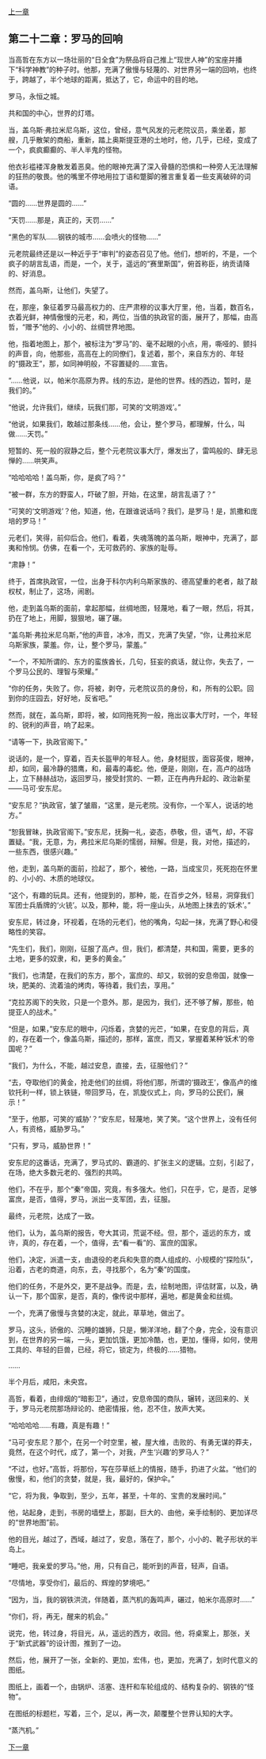 [上一章](21-宗教的种子.md)

## 第二十二章：罗马的回响

当高哲在东方以一场壮丽的“日全食”为祭品将自己推上“现世人神”的宝座并播下“科学神教”的种子时。他那，充满了傲慢与轻蔑的、对世界另一端的回响，也终于，跨越了，半个地球的距离，抵达了，它，命运中的目的地。

罗马，永恒之城。

共和国的中心，世界的灯塔。

当，盖乌斯·弗拉米尼乌斯，这位，曾经，意气风发的元老院议员，乘坐着，那艘，几乎散架的商船，重新，踏上奥斯提亚港的土地时，他，几乎，已经，变成了一个，疯疯癫癫的、半人半鬼的怪物。

他衣衫褴褛浑身散发着恶臭。他的眼神充满了深入骨髓的恐惧和一种旁人无法理解的狂热的敬畏。他的嘴里不停地用拉丁语和蹩脚的雅言重复着一些支离破碎的词语。

“圆的……世界是圆的……”

“天罚……那是，真正的，天罚……”

“黑色的军队……钢铁的城市……会喷火的怪物……”

元老院最终还是以一种近乎于“审判”的姿态召见了他。他们，想听的，不是，一个疯子的胡言乱语，而是，一个，关于，遥远的“赛里斯国”，俯首称臣，纳贡请降的、好消息。

然而，盖乌斯，让他们，失望了。

在，那座，象征着罗马最高权力的、庄严肃穆的议事大厅里，他，当着，数百名，衣着光鲜，神情傲慢的元老，和，两位，当值的执政官的面，展开了，那幅，由高哲，“赠予”他的、小小的、丝绸世界地图。

他，指着地图上，那个，被标注为“罗马”的、毫不起眼的小点，用，嘶哑的、颤抖的声音，向，他那些，高高在上的同僚们，复述着，那个，来自东方的、年轻的“摄政王”，那，如同神明般，不容置疑的……宣告。

“……他说，以，帕米尔高原为界。线的东边，是他的世界。线的西边，暂时，是我们的。”

“他说，允许我们，继续，玩我们那，可笑的‘文明游戏’。”

“他说，如果我们，敢越过那条线……他，会让，整个罗马，都理解，什么，叫做……天罚。”

短暂的、死一般的寂静之后，整个元老院议事大厅，爆发出了，雷鸣般的、肆无忌惮的……哄笑声。

“哈哈哈哈！盖乌斯，你，是疯了吗？”

“被一群，东方的野蛮人，吓破了胆，开始，在这里，胡言乱语了？”

“可笑的‘文明游戏’？他，知道，他，在跟谁说话吗？我们，是罗马！是，凯撒和庞培的罗马！”

元老们，笑得，前仰后合。他们，看着，失魂落魄的盖乌斯，眼神中，充满了，鄙夷和怜悯。仿佛，在看一个，无可救药的、家族的耻辱。

“肃静！”

终于，首席执政官，一位，出身于科尔内利乌斯家族的、德高望重的老者，敲了敲权杖，制止了，这场，闹剧。

他，走到盖乌斯的面前，拿起那幅，丝绸地图，轻蔑地，看了一眼，然后，将其，扔在了地上，用脚，狠狠地，碾了碾。

“盖乌斯·弗拉米尼乌斯，”他的声音，冰冷，而又，充满了失望，“你，让弗拉米尼乌斯家族，蒙羞。你，让，整个罗马，蒙羞。”

“一个，不知所谓的、东方的蛮族酋长，几句，狂妄的疯话，就让你，失去了，一个罗马公民的、理智与荣耀。”

“你的任务，失败了。你，将被，剥夺，元老院议员的身份，和，所有的公职。回到你的庄园去，好好地，反省吧。”

然而，就在，盖乌斯，即将，被，如同拖死狗一般，拖出议事大厅时，一个，年轻的、锐利的声音，响了起来。

“请等一下，执政官阁下。”

说话的，是一个，穿着，百夫长盔甲的年轻人。他，身材挺拔，面容英俊，眼神，却，如同，最冷静的猎鹰，和，最毒的毒蛇。他，便是，刚刚，在，高卢的战场上，立下赫赫战功，返回罗马，接受封赏的、一颗，正在冉冉升起的、政治新星——马可·安东尼。

“安东尼？”执政官，皱了皱眉，“这里，是元老院。没有你，一个军人，说话的地方。”

“恕我冒昧，执政官阁下。”安东尼，抚胸一礼，姿态，恭敬，但，语气，却，不容置疑。“我，无意，为，弗拉米尼乌斯的懦弱，辩解。但是，我，对他，描述的，一些东西，很感兴趣。”

他，走到，盖乌斯的面前，捡起了，那个，被他，一路，当成宝贝，死死抱在怀里的、小小的、木质的地球仪。

“这个，有趣的玩具。还有，他提到的，那种，能，在百步之外，轻易，洞穿我们军团士兵盾牌的‘火铳’。以及，那种，能，将一座山头，从地图上抹去的‘妖术’。”

安东尼，转过身，环视着，在场的元老们，他的嘴角，勾起一抹，充满了野心和侵略性的笑容。

“先生们，我们，刚刚，征服了高卢。但，我们，都清楚，共和国，需要，更多的土地，更多的奴隶，和，更多的黄金。”

“我们，也清楚，在我们的东方，那个，富庶的、却又，软弱的安息帝国，就像一块，肥美的、流着油的烤肉，等待着，我们去，享用。”

“克拉苏阁下的失败，只是一个意外。那，是因为，我们，还不够了解，那些，帕提亚人的战术。”

“但是，如果，”安东尼的眼中，闪烁着，贪婪的光芒，“如果，在安息的背后，真的，存在着一个，像盖乌斯，描述的，那样，富庶，而又，掌握着某种‘妖术’的帝国呢？”

“我们，为什么，不能，越过安息，直接，去，征服他们？”

“去，夺取他们的黄金，抢走他们的丝绸，将他们那，所谓的‘摄政王’，像高卢的维钦托利一样，锁上铁链，带回罗马，在，凯旋仪式上，向，罗马的公民们，展示！”

“至于，他那，可笑的‘威胁’？”安东尼，轻蔑地，笑了笑。“这个世界上，没有任何人，有资格，威胁罗马。”

“只有，罗马，威胁世界！”

安东尼的这番话，充满了，罗马式的、霸道的、扩张主义的逻辑。立刻，引起了，在场，绝大多数元老的、强烈的共鸣。

他们，不在乎，那个“秦”帝国，究竟，有多强大。他们，只在乎，它，是否，足够富庶，是否，值得，罗马，派出一支军团，去，征服。

最终，元老院，达成了一致。

他们，认为，盖乌斯的报告，夸大其词，荒诞不经。但，那个，遥远的东方，或许，真的，存在着，一个，值得，去“看一看”的、富庶的国家。

他们，决定，派遣一支，由退役的老兵和失意的商人组成的、小规模的“探险队”，沿着，古老的商道，向东，去，寻找那个，名为“秦”的国度。

他们的任务，不是外交，更不是战争。而是，去，绘制地图，评估财富，以及，确认一下，那个国家，是否，真的，像传说中那样，遍地，都是黄金和丝绸。

一个，充满了傲慢与贪婪的决定，就此，草草地，做出了。

罗马，这头，骄傲的、沉睡的雄狮，只是，懒洋洋地，翻了个身，完全，没有意识到，在世界的另一端，一头，更加饥饿，更加冷酷，也，更加，懂得，如何，使用工具的、年轻的巨兽，已经，将它，锁定为，终极的……猎物。

……

半个月后，咸阳，未央宫。

高哲，看着，由绯烟的“暗影卫”，通过，安息帝国的商队，辗转，送回来的、关于，罗马元老院那场辩论的、绝密情报，他，忍不住，放声大笑。

“哈哈哈哈……有趣，真是有趣！”

“马可·安东尼？那个，在另一个时空里，被，屋大维，击败的、有勇无谋的莽夫，竟然，在这个时代，成了，第一个，对我，产生‘兴趣’的罗马人？”

“不过，也好。”高哲，将那份，写在莎草纸上的情报，随手，扔进了火盆。“他们的傲慢，和，他们的贪婪，就是，我，最好的，保护伞。”

“它，将为我，争取到，至少，五年，甚至，十年的、宝贵的发展时间。”

他，站起身，走到，书房的墙壁上，那副，巨大的、由他，亲手绘制的、更加详尽的“世界地图”前。

他的目光，越过了，西域，越过了，安息，落在了，那个，小小的、靴子形状的半岛上。

“睡吧，我亲爱的罗马。”他，用，只有自己，能听到的声音，轻声，自语。

“尽情地，享受你们，最后的、辉煌的梦境吧。”

“因为，当，我的钢铁洪流，伴随着，蒸汽机的轰鸣声，碾过，帕米尔高原时……”

“你们，将，再无，醒来的机会。”

说完，他，转过身，将目光，从，遥远的西方，收回。他，将桌案上，那张，关于“新式武器”的设计图，推到了一边。

然后，他，展开了一张，全新的、更加，宏伟，也，更加，充满了，划时代意义的图纸。

图纸上，画着一个，由锅炉、活塞、连杆和车轮组成的、结构复杂的、钢铁的“怪物”。

在图纸的标题栏，写着，三个，足以，再一次，颠覆整个世界认知的大字。

“蒸汽机。”

[下一章](23-蒸汽的轰鸣.md)

